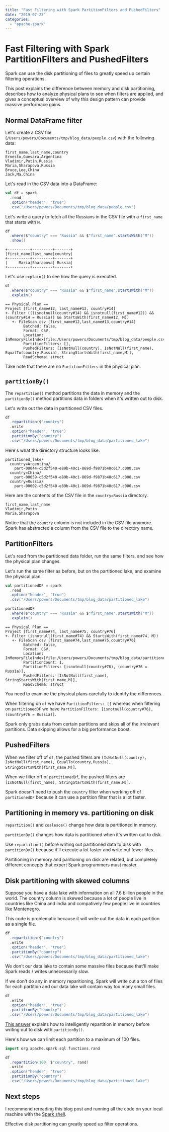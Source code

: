 ```yaml
---
title: "Fast Filtering with Spark PartitionFilters and PushedFilters"
date: "2019-07-23"
categories: 
  - "apache-spark"
---
```


# Fast Filtering with Spark PartitionFilters and PushedFilters

Spark can use the disk partitioning of files to greatly speed up certain filtering operations.

This post explains the difference between memory and disk partitioning, describes how to analyze physical plans to see when filters are applied, and gives a conceptual overview of why this design pattern can provide massive performace gains.

## Normal DataFrame filter

Let's create a CSV file (`/Users/powers/Documents/tmp/blog_data/people.csv`) with the following data:

```
first_name,last_name,country
Ernesto,Guevara,Argentina
Vladimir,Putin,Russia
Maria,Sharapova,Russia
Bruce,Lee,China
Jack,Ma,China
```

Let's read in the CSV data into a DataFrame:

```scala
val df = spark
  .read
  .option("header", "true")
  .csv("/Users/powers/Documents/tmp/blog_data/people.csv")
```

Let's write a query to fetch all the Russians in the CSV file with a `first_name` that starts with `M`.

```scala
df
  .where($"country" === "Russia" && $"first_name".startsWith("M"))
  .show()
```

```
+----------+---------+-------+
|first_name|last_name|country|
+----------+---------+-------+
|     Maria|Sharapova| Russia|
+----------+---------+-------+
```

Let's use `explain()` to see how the query is executed.

```scala
df
  .where($"country" === "Russia" && $"first_name".startsWith("M"))
  .explain()
```

```
== Physical Plan ==
Project [first_name#12, last_name#13, country#14]
+- Filter (((isnotnull(country#14) && isnotnull(first_name#12)) && (country#14 = Russia)) && StartsWith(first_name#12, M))
   +- FileScan csv [first_name#12,last_name#13,country#14]
        Batched: false,
        Format: CSV,
        Location: InMemoryFileIndex[file:/Users/powers/Documents/tmp/blog_data/people.csv],
        PartitionFilters: [],
        PushedFilters: [IsNotNull(country), IsNotNull(first_name), EqualTo(country,Russia), StringStartsWith(first_name,M)],
        ReadSchema: struct

```

Take note that there are no `PartitionFilters` in the physical plan.

## `partitionBy()`

The `repartition()` method partitions the data in memory and the `partitionBy()` method partitions data in folders when it's written out to disk.

Let's write out the data in partitioned CSV files.

```scala
df
  .repartition($"country")
  .write
  .option("header", "true")
  .partitionBy("country")
  .csv("/Users/powers/Documents/tmp/blog_data/partitioned_lake")
```

Here's what the directory structure looks like:

```
partitioned_lake/
  country=Argentina/
    part-00044-c5d2f540-e89b-40c1-869d-f9871b48c617.c000.csv
  country=China/
    part-00059-c5d2f540-e89b-40c1-869d-f9871b48c617.c000.csv
  country=Russia/
    part-00002-c5d2f540-e89b-40c1-869d-f9871b48c617.c000.csv
```

Here are the contents of the CSV file in the `country=Russia` directory.

```
first_name,last_name
Vladimir,Putin
Maria,Sharapova
```

Notice that the `country` column is not included in the CSV file anymore. Spark has abstracted a column from the CSV file to the directory name.

## PartitionFilters

Let's read from the partitioned data folder, run the same filters, and see how the physical plan changes.

Let's run the same filter as before, but on the partitioned lake, and examine the physical plan.

```scala
val partitionedDF = spark
  .read
  .option("header", "true")
  .csv("/Users/powers/Documents/tmp/blog_data/partitioned_lake")

partitionedDF
  .where($"country" === "Russia" && $"first_name".startsWith("M"))
  .explain()
```

```
== Physical Plan ==
Project [first_name#74, last_name#75, country#76]
+- Filter (isnotnull(first_name#74) && StartsWith(first_name#74, M))
   +- FileScan csv [first_name#74,last_name#75,country#76]
        Batched: false,
        Format: CSV,
        Location: InMemoryFileIndex[file:/Users/powers/Documents/tmp/blog_data/partitioned_lake],
        PartitionCount: 1,
        PartitionFilters: [isnotnull(country#76), (country#76 = Russia)],
        PushedFilters: [IsNotNull(first_name), StringStartsWith(first_name,M)],
        ReadSchema: struct

```

You need to examine the physical plans carefully to identify the differences.

When filtering on `df` we have `PartitionFilters: []` whereas when filtering on `partitionedDF` we have `PartitionFilters: [isnotnull(country#76), (country#76 = Russia)]`.

Spark only grabs data from certain partitions and skips all of the irrelevant partitions. Data skipping allows for a big performance boost.

## PushedFilters

When we filter off of `df`, the pushed filters are `[IsNotNull(country), IsNotNull(first_name), EqualTo(country,Russia), StringStartsWith(first_name,M)]`.

When we filter off of `partitionedDf`, the pushed filters are `[IsNotNull(first_name), StringStartsWith(first_name,M)]`.

Spark doesn't need to push the `country` filter when working off of `partitionedDF` because it can use a partition filter that is a lot faster.

## Partitioning in memory vs. partitioning on disk

`repartition()` and `coalesce()` change how data is partitioned in memory.

`partitionBy()` changes how data is partitioned when it's written out to disk.

Use `repartition()` before writing out partitioned data to disk with `partitionBy()` because it'll execute a lot faster and write out fewer files.

Partitioning in memory and paritioning on disk are related, but completely different concepts that expert Spark programmers must master.

## Disk partitioning with skewed columns

Suppose you have a data lake with information on all 7.6 billion people in the world. The country column is skewed because a lot of people live in countries like China and India and compatively few people live in countries like Montenegro.

This code is problematic because it will write out the data in each partition as a single file.

```scala
df
  .repartition($"country")
  .write
  .option("header", "true")
  .partitionBy("country")
  .csv("/Users/powers/Documents/tmp/blog_data/partitioned_lake")
```

We don't our data lake to contain some massive files because that'll make Spark reads / writes unnecessarily slow.

If we don't do any in memory reparitioning, Spark will write out a ton of files for each partition and our data lake will contain way too many small files.

```scala
df
  .write
  .option("header", "true")
  .partitionBy("country")
  .csv("/Users/powers/Documents/tmp/blog_data/partitioned_lake")
```

[This answer](https://stackoverflow.com/questions/53037124/partitioning-a-large-skewed-dataset-in-s3-with-sparks-partitionby-method) explains how to intelligently repartition in memory before writing out to disk with `partitionBy()`.

Here's how we can limit each partition to a maximum of 100 files.

```scala
import org.apache.spark.sql.functions.rand

df
  .repartition(100, $"country", rand)
  .write
  .option("header", "true")
  .partitionBy("country")
  .csv("/Users/powers/Documents/tmp/blog_data/partitioned_lake")
```

## Next steps

I recommend rereading this blog post and running all the code on your local machine with the [Spark shell](https://www.mungingdata.com/apache-spark/using-the-console).

Effective disk partitioning can greatly speed up filter operations.
